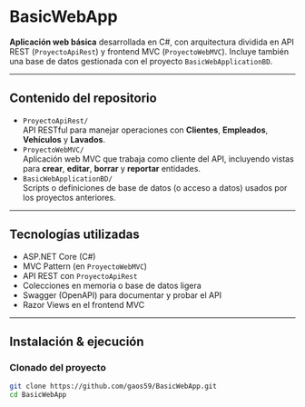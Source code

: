 # BasicWebApp

**Aplicación web básica** desarrollada en C#, con arquitectura dividida en API REST (`ProyectoApiRest`) y frontend MVC (`ProyectoWebMVC`). Incluye también una base de datos gestionada con el proyecto `BasicWebApplicationBD`.

---

##  Contenido del repositorio

- `ProyectoApiRest/`  
  API RESTful para manejar operaciones con **Clientes**, **Empleados**, **Vehículos** y **Lavados**.
- `ProyectoWebMVC/`  
  Aplicación web MVC que trabaja como cliente del API, incluyendo vistas para **crear**, **editar**, **borrar** y **reportar** entidades.
- `BasicWebApplicationBD/`  
  Scripts o definiciones de base de datos (o acceso a datos) usados por los proyectos anteriores.

---

##  Tecnologías utilizadas

- ASP.NET Core (C#)
- MVC Pattern (en `ProyectoWebMVC`)
- API REST con `ProyectoApiRest`
- Colecciones en memoria o base de datos ligera
- Swagger (OpenAPI) para documentar y probar el API
- Razor Views en el frontend MVC

---

##  Instalación & ejecución

### Clonado del proyecto

```bash
git clone https://github.com/gaos59/BasicWebApp.git
cd BasicWebApp
